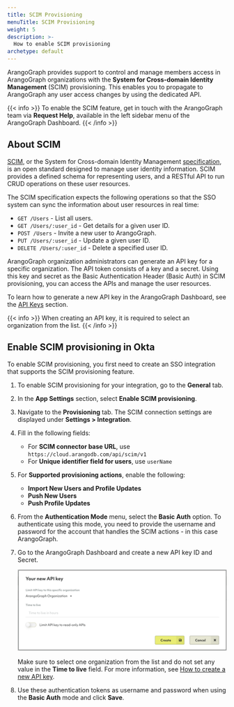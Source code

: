 ```yaml
---
title: SCIM Provisioning
menuTitle: SCIM Provisioning
weight: 5
description: >-
  How to enable SCIM provisioning
archetype: default
---
```

ArangoGraph provides support to control and manage members access in
ArangoGraph organizations with the
**System for Cross-domain Identity Management** (SCIM) provisioning. 
This enables you to propagate to ArangoGraph any user access changes by using
the dedicated API.

{{< info >}}
To enable the SCIM feature, get in touch with the ArangoGraph team via
**Request Help**, available in the left sidebar menu of the ArangoGraph Dashboard.
{{< /info >}}

## About SCIM

[SCIM](https://www.rfc-editor.org/rfc/rfc7644), or the System
for Cross-domain Identity Management [specification](http://www.simplecloud.info/),
is an open standard designed to manage user identity information.
SCIM provides a defined schema for representing users, and a RESTful
API to run CRUD operations on these user resources.

The SCIM specification expects the following operations so that the SSO system
can sync the information about user resources in real time:

- `GET /Users` - List all users.
- `GET /Users/:user_id` - Get details for a given user ID.
- `POST /Users` - Invite a new user to ArangoGraph.
- `PUT /Users/:user_id` - Update a given user ID.
- `DELETE /Users/:user_id` - Delete a specified user ID.

ArangoGraph organization administrators can generate an API key for a specific organization.
The API token consists of a key and a secret. Using this key and secret as the
Basic Authentication Header (Basic Auth) in SCIM provisioning, you can access the APIs and
manage the user resources.

To learn how to generate a new API key in the ArangoGraph Dashboard, see the
[API Keys](../../my-account.md#api-keys) section.

{{< info >}}
When creating an API key, it is required to select an organization from the
list.
{{< /info >}}

## Enable SCIM provisioning in Okta

To enable SCIM provisioning, you first need to create an SSO integration that
supports the SCIM provisioning feature.

1. To enable SCIM provisioning for your integration, go to the **General** tab.
2. In the **App Settings** section, select **Enable SCIM provisioning**.
3. Navigate to the **Provisioning** tab. The SCIM connection settings are
   displayed under **Settings > Integration**.
4. Fill in the following fields:
   - For **SCIM connector base URL**, use `https://cloud.arangodb.com/api/scim/v1`
   - For **Unique identifier field for users**, use `userName`
5. For **Supported provisioning actions**, enable the following:
   - **Import New Users and Profile Updates**
   - **Push New Users**
   - **Push Profile Updates** 
6. From the **Authentication Mode** menu, select the **Basic Auth** option.
   To authenticate using this mode, you need to provide the username and password
   for the account that handles the SCIM actions - in this case ArangoGraph.
7. Go to the ArangoGraph Dashboard and create a new API key ID and Secret.

   ![ArangoGraph Create new API key](../../../../images/arangograph-okta-api-key.png)

   Make sure to select one organization from the list and do not set any
   value in the **Time to live** field. For more information,
   see [How to create a new API key](../../my-account.md#how-to-create-a-new-api-key).
8. Use these authentication tokens as username and password when using the
   **Basic Auth** mode and click **Save**.
